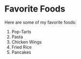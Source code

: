 # Favorite Foods

Here are some of my favorite foods:

1. Pop-Tarts
2. Pasta
3. Chicken Wings
4. Fried Rice
5. Pancakes